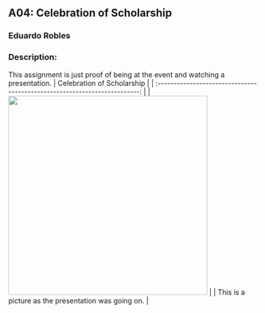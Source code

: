 ## A04: Celebration of Scholarship
### Eduardo Robles
### Description: 

This assignment is just proof of being at the event and watching a presentation.
|                                Celebration of Scholarship                                 |
| :------------------------------------------------------------------------: |
|  <img src="[https://1drv.ms/i/c/14bb949ad3dc33ee/Ef_Z46OXygJEpMQ8k7fMacUBBdWFeu2U0kFWG6AXNY4RuA?e=7krCUv]" width="400">   |
| This is a picture as the presentation was going on. |
